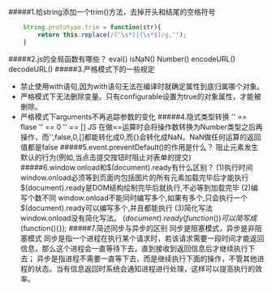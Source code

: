#####1.给string添加一个trim()方法，去掉开头和结尾的空格符号
```javascript
    String.prototype.trim = function(str){
        return this.replace(/(^\s*)|(\s*$)/g,'');
    }
```
#####2.js的全局函数有哪些？
    eval() isNaN() Number() encodeURL() decodeURL()
#####3.严格模式下的一些规定
- 禁止使用with语句,因为with语句无法在编译时就确定属性到底归属哪个对象。
- 严格模式下无法删除变量。只有configurable设置为true的对象属性，才能被删除。
- 严格模式下arguments不再追踪参数的变化
#####4.隐式类型转换
    '' == flase
    '' == 0
    '' == []
    JS 在做==运算时会将操作数转换为Number类型之后再操作，而'',false,0,[]都能转化成0,而{}会转化成NaN。NaN做任何运算的返回值都是false
#####5.event.preventDefault()的作用是什么？
    阻止元素发生默认的行为(例如,当点击提交按钮时阻止对表单的提交)
#####6.window.onload和$(document).ready有什么区别？
    (1)执行时间
    window.onload必须等到页面内包括图片的所有元素加载完毕后才能执行
    $(document).ready是DOM结构绘制完毕后就执行,不必等到加载完毕
    (2)编写个数不同
    window.onload不能同时编写多个,如果有多个,只会执行一个
    $(document).ready可以编写多个,并且都能执行
    (3)简化写法
    window.onload没有简化写法。
    $(document).ready(function(){})可以简写成$(function(){});
#####7.简述同步与异步的区别
    同步是阻塞模式，异步是非阻塞模式
    同步是指一个进程在执行某个请求时，若该请求需要一段时间才能返回信息，那么这个进程会一直等待下去，直到接收到返回信息后才继续执行下去；
    异步是指进程不需要一直等下去，而是继续执行下面的操作，不管其他进程的状态。当有信息返回时系统会通知进程进行处理，这样可以提高执行的效率。
    
